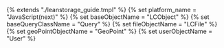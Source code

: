 {% extends "./leanstorage_guide.tmpl" %}
{% set platform_name = "JavaScript(next)" %}
{% set baseObjectName = "LCObject" %}
{% set baseQueryClassName = "Query" %}
{% set fileObjectName = "LCFile" %}
{% set geoPointObjectName = "GeoPoint" %}
{% set userObjectName = "User" %}
